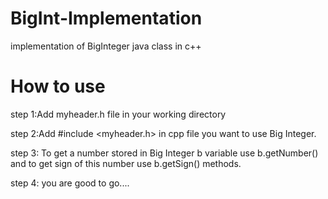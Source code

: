 # BigInt-Implementation
implementation of BigInteger java class in c++

# How to use
step 1:Add myheader.h file in your working directory

step 2:Add #include <myheader.h> in cpp file you want to use Big Integer.

step 3: To get a number stored in Big Integer b variable use
b.getNumber() and to get sign of this number  use 
b.getSign() methods.

step 4:
you are good to go....
